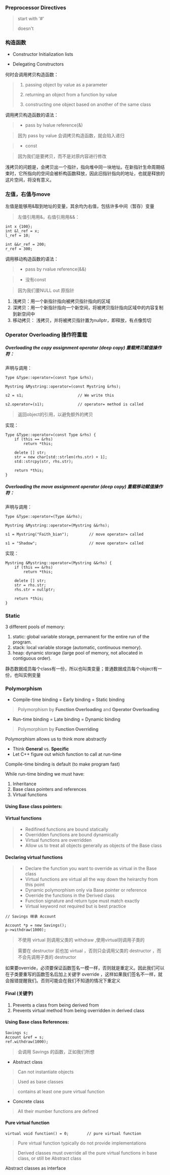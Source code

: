 ### Preprocessor Directives

> start with '#'
> 
> doesn't 

### 构造函数

- Constructor Initialization lists

- Delegating Constructors

何时会调用拷贝构造函数：
> 1. passing object by value as a parameter
> 
> 2. returning an object from a function by value
> 
> 3. constructing one object based on another of the same class

调用拷贝构造函数的语法：

> - pass by lvalue reference(&)

> 因为 pass by value 会调拷贝构造函数，就会陷入递归

> - const

> 因为我们是要拷贝，而不是对原内容进行修改

浅拷贝的问题是，会拷贝出一个指针，指向堆中同一块地址。在新指针生命周期结束时，它所指向的空间会被析构函数释放，因此旧指针指向的地址，也就是释放的这片空间，将没有意义。

### 左值，右值与move

左值是能够用&取到地址的变量，其余均为右值，包括许多中间（暂存）变量

> 左值引用用&，右值引用用&&：

```
int x {100};
int &l_ref = x;
l_ref = 10;

int &&r_ref = 200;
r_ref = 300;
```

调用移动构造函数的语法：

> - pass by rvalue reference(&&)

> - 没有const

> 因为我们要NULL out 原指针

1. 浅拷贝：用一个新指针指向被拷贝指针指向的区域
2. 深拷贝：用一个新指针指向一个新空间，将被拷贝指针指向区域中的内容复制到新空间中
3. 移动拷贝： 浅拷贝，并将被拷贝指针置为nullptr，即释放，有点像剪切

### Operator Overloading 操作符重载

##### Overloading the copy assignment operator (deep copy) 重载拷贝赋值操作符：

声明与调用：

```
Type &Type::operator=(const Type &rhs);

Mystring &Mystring::operator=(const Mystring &rhs);

s2 = s1;                        // We write this

s2.operator=(s1);               // operator= method is called 
```

> 返回object的引用，以避免额外的拷贝

实现：

```
Type &Type::operator=(const Type &rhs) {
	if (this == &rhs)
		return *this;
		
	delete [] str;
	str = new char[std::strlen(rhs.str) + 1];
	std::strcpy(str, rhs.str);
	
	return *this;
}
```

##### Overloading the move assignment operator (deep copy) 重载移动赋值操作符：

声明与调用：

```
Type &Type::operator=(Type &&rhs);

Mystring &Mystring::operator=(Mystring &&rhs);

s1 = Mystring("Faith_bian");         // move operator= called

s1 = "Shadow";                       // move operator= called 
```

实现：

```
Mystring &Mystring::operator=(Mystring &&rhs) {
	if (this == &rhs)
		return *this;
		
	delete [] str;
	str = rhs.str;
	rhs.str = nullptr;
	
	return *this;
}
```

### Static

3 different pools of memory:

1. static: global variable storage, permanent for the entire run of the program.
2. stack: local variable storage (automatic, continuous memory).
3. heap: dynamic storage (large pool of memory, not allocated in contiguous order).

静态数据成员每个class有一份，所以也叫类变量；普通数据成员每个object有一份，也叫实例变量


### Polymorphism

- Compile-time binding = Early binding = Static binding

> Polymorphism by **Function Overloading** and **Operator Overloading**

- Run-time binding = Late binding = Dynamic binding

> Polymorphism by **Function Overriding**

Polymorphism allows us to think more abstractly

- Think **General** vs. **Specific**
- Let C++ figure out which function to call at run-time

Compile-time binding is default (to make program fast)

While run-time binding we must have:

1. Inheritance
2. Base class pointers and references
3. Virtual functions

#### Using Base class pointers:

#### Virtual functions

> - Redifined functions are bound statically
> - Overridden functions are bound dynamically
> - Virtual functions are overridden
> - Allow us to treat all objects generally as objects of the Base class

#### Declaring virtual functions

> - Declare the function you want to override as virtual in the Base class
> - Virtual functions are virtual all the way down the heirarchy from this point
> - Dynamic polymorphism only via Base pointer or reference
> - Override the functions in the Derived class
> - Function signature and return type must match exactly
> - Virtual keyword not required but is best practice

```
// Savings 继承 Account

Account *p = new Savings();
p->withdraw(1000);
```

> 不使用 virtual 则调用父类的 withdraw ,使用virtual则调用子类的

> 需要在 destructor 前也加 virtual ，否则只会调用父类的 destructor ，而不会先调用子类的 destructor

如果要override，必须要保证函数签名一模一样，否则就是重定义。因此我们可以在子类要重写的函数签名后加上关键字 override ，这样如果我们签名不一样，就会报错提醒我们。否则可能会在我们不知道的情况下重定义

#### Final (关键字)

1. Prevents a class from being derived from
2. Prevents virtual method from being overridden in derived class

#### Using Base class References:

```
Savings s;
Account &ref = s;
ref.withdraw(1000);
```

> 会调用 Savings 的函数，正如我们所想

- Abstract class

> Can not instantiate objects

> Used as base classes

> contains at least one pure virtual function

- Concrete class

> All their mumber functions are defined

#### Pure virtual function

```
virtual void function() = 0;        // pure virtual function
```

> Pure virtual function typically do not provide implementations

> Derived classes must override all the pure virtual functions in base class, or still be Abstract class

Abstract classes as interface